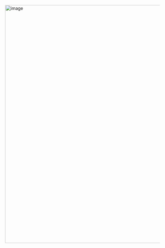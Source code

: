 <img width="777" alt="image" src="https://github.com/Sherlockboy/gsql/assets/43229443/11c0dadb-8779-4002-81df-ab50cc97c919">
